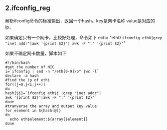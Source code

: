 ## 2.ifconfig_reg ##

解析ifconfig命令的标准输出，返回一个hash。key是网卡名称 value是对应的ip。

如果确定只有一个网卡，比较好处理，命令如下
echo "eth0 `ifconfig eth0|grep "inet addr"|awk '{print $2}'| awk -F ":" '{print $2}'`" 

如果不确定网卡数量，脚本如下

    #!/bin/bash
	#get the number of NIC
    i=`ifconfig | sed -n "/eth[0-9]/p" |wc -l`
	declare -a hash
	#find the ip of ethi
	for((j=0;j<i;j++))
	do
	hash[$j]=`ifconfig eth$j |grep "inet addr"|   
	awk '{print $2}'|awk -F ":" '{print $2}'`
	done 
	#tranverse the array and output key value
	for element in ${hash[@]}
	do
	  echo eth$element:${array[$element]}
	done 



